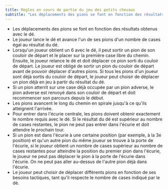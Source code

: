 ```yaml
---
title: Règles en cours de partie du jeu des petits chevaux
subtitle: "Les déplacements des pions se font en fonction des résultats obtenus avec le dé..."
---
```


- Les déplacements des pions se font en fonction des résultats obtenus avec le dé.
- Le joueur lance le dé et avance l'un de ses pions d'un nombre de cases égal au résultat du dé.
- Lorsqu'un joueur obtient un 6 avec le dé, il peut sortir un pion de son couloir de départ et le placer sur la première case libre du chemin. Ensuite, le joueur relance le dé et doit déplacer ce pion sorti du couloir de départ. Le joueur est obligé de sortir un pion du couloir de départ avant de pouvoir déplacer d'autres pions. Si tous les pions d'un joueur sont déjà sortis du couloir de départ, le joueur peut choisir de déplacer un pion déjà en jeu à partir du résultat du dé.
- Si un pion atterrit sur une case déjà occupée par un pion adverse, le pion adverse est renvoyé dans son couloir de départ et doit recommencer son parcours depuis le début.
- Les pions avancent le long du chemin en spirale jusqu'à ce qu'ils atteignent l'arrivée.
- Pour entrer dans l'écurie centrale, les pions doivent obtenir exactement le nombre requis avec le dé. Si le résultat du dé est supérieur au nombre de cases restantes, le pion ne peut pas entrer dans l'écurie et doit attendre le prochain tour.
- Si un pion est dans l'écurie à une certaine position (par exemple, à la 3e position) et qu'un autre pion du même joueur se trouve à la porte de l'écurie, si le joueur obtient un nombre de cases supérieur au nombre de cases restantes pour atteindre la position du premier pion dans l'écurie, le joueur ne peut pas déplacer le pion à la porte de l'écurie dans l'écurie. On ne peut pas aller au-dessus de l'autre pion déjà dans l'écurie.
- Le joueur peut choisir de déplacer différents pions en fonction de ses besoins tactiques, tant qu'il respecte le nombre de cases indiqué par le dé.

